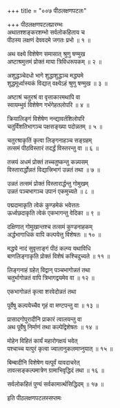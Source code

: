 +++
title = "००७ पीठलक्षणपटलः"

+++
पीठलक्षणपटलप्रारम्भः    
अथातश्शङ्करशम्भो सर्वलोकहिताय च  
पीठस्य लक्षणं देववदमे जगतः प्रभो ॥ १ ॥


अथ वक्ष्ये विशेषेण समासात् श्रुणु षण्मुख  
अष्टाश्रमुत्तमं प्रोक्तं माया त्रिविधरूपकम् ॥ २ ॥


अशुद्धञ्चेदधो भागे शुद्धाशुद्धञ्च मद्ध्यमे  
शुद्धमूर्ध्वास्यकं विद्यात् वक्ष्येऽहं श्रुणु षण्मुख ॥ ३ ॥


अष्टाश्रं चतुरश्रं वा वृत्ताकारमथापि वा  
स्वायम्भुवं विशेषेण गर्भगेहतलोपरि ॥ ४ ॥


क्रियालिङ्गं विशेषेण नन्द्यावर्तशिलोपरि  
चतुर्विंशतिभागञ्च पक्षसङ्ख्या पदोन्नतम् ॥ ५ ॥


चतुरश्राकृतिं कृत्वा लिङ्गनाहञ्च सङ्ग्रहम्  
तत्समं पीठविस्तारं तदर्द्धं विस्तरन्तु वा ॥ ६ ॥


तत्त्रयं अधमं प्रोक्तं तच्चतुष्कन्तु कन्न्यसम्  
विस्तारार्द्धोन्नतं विद्यात्त्रिभागं उन्नतं तथा ॥ ७ ॥


उन्नतं तत्समं प्रोक्तं विस्तारार्द्धन्तु गोमुखम्  
उन्नतं पञ्चभागञ्च उपानं एकमुच्यते ॥ ८ ॥


पद्मदामाकृति त्वेकं कुण्डमेकं भवेत्ततः  
ऊर्ध्वछदाकृति त्वेकं एकभागन्तु वेदिका ॥ ९ ॥


दक्षिणात् गोमुखान्तश्च तत्समं कुण्डनाहकम्  
अर्द्धभागाधिकं वापि कल्पयेत्तु विशेषतः ॥ १० ॥


मद्ध्ये नादं सुवृत्ताङ्गं पीठं कल्प्य यथाविधि  
बाणलिङ्गाकृति प्रोक्तं विशेषं कश्चिदुच्यते ॥ ११ ॥


लिङ्गनाहं ग्रहेत् विद्वान् पञ्चभागोन्नतं तथा  
चतुर्भागोन्नतं वापि त्रिभागद्वयमेव वा ॥ १२ ॥


एकभागोन्नतं कृत्वा शरवेदोन्नतं तथा  

पूर्वेषु कल्पयेच्चैव गृहं वा मण्टपन्तु वा ॥ १३ ॥


प्रासादगोपुरादीनि प्राकारं त्वालयन्तु वा  
अथ पूर्वेषु निर्माणं तथा कल्पेद्विशेषतः ॥ १४ ॥


मोहेन विहितं कार्यं महारोगक्षयं भवेत्  
पश्चाच्च यत्पुरं कृत्वा ज्वालानुकलमाप्नुयात् ॥ १५ ॥


बिम्बादीनि विशेषेण यत्पूर्वं यावदाचरेत्  
तावत्सङ्कल्पमात्रेण ग्रामाभिवृद्धिदं तथा ॥ १६ ॥


सर्वलोकहितं पुण्यं सर्वकामार्त्थसिद्धिदम् ॥ १७ ॥


इति पीठलक्षणपटलस्सप्तमः  
